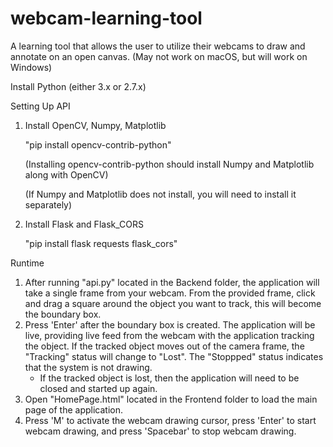 # webcam-learning-tool
A learning tool that allows the user to utilize their webcams to draw and annotate on an open canvas.
(May not work on macOS, but will work on Windows)

Install Python (either 3.x or 2.7.x)

Setting Up API
1. Install OpenCV, Numpy, Matplotlib

   "pip install opencv-contrib-python"
   
   (Installing opencv-contrib-python should install Numpy and Matplotlib along with OpenCV)
   
   (If Numpy and Matplotlib does not install, you will need to install it separately)
   
2. Install Flask and Flask_CORS

   "pip install flask requests flask_cors"

Runtime
1. After running "api.py" located in the Backend folder, the application will take a single frame from your webcam. From the provided frame, click and drag a square around the object you want to track, this will become the boundary box.
2. Press 'Enter' after the boundary box is created. The application will be live, providing live feed from the webcam with the application tracking the object. If the tracked object moves out of the camera frame, the "Tracking" status will change to "Lost". The "Stoppped" status indicates that the system is not drawing.
   - If the tracked object is lost, then the application will need to be closed and started up again.
3. Open "HomePage.html" located in the Frontend folder to load the main page of the application.
4. Press 'M' to activate the webcam drawing cursor, press 'Enter' to start webcam drawing, and press 'Spacebar' to stop webcam drawing.
